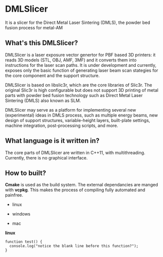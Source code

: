 # DMLSlicer
It is a slicer for the Direct Metal Laser Sintering (DMLS),  the powder bed fusion process for metal-AM

## What's this DMLSlicer?
DMLSlicer  is  a laser exposure vector genertor  for PBF based 3D printers: it reads 3D models (STL, OBJ, AMF, 3MF) and it converts them into instructions for the laser scan paths. It is under development and currently, exposes only the basic function of generating laser beam scan stategies for the core component and the support structure.

DMLSlicer is based on libslic3r, which are the core libraries of Slic3r.  The original Slic3r is  high configurable but does not support 3D printing of metal parts with powder bed fusion technology such as Direct Metal Laser Sintering (DMLS) also known as SLM. 

DMLSlicer may serve as  a platform for implementing several new (experimental) ideas in DMLS process, such as multiple energy beams, new design of support structures, variable-height layers, built-plate  settings, machine integration, post-processing scripts, and more. 

## What language is it written in?
The core parts of DMLSlicer  are written in C++11, with multithreading. Currently, there is no  graphical interface.

## How to built?
**Cmake**  is used as the build system. The external dependancies are manged with  **vcpkg**. This makes the process of compiling fully automated and painfree.

- linux
* windows
+ mac

**linux** <a name="my-custom-anchor-point"></a>
```
function test() {
  console.log("notice the blank line before this function?");
}
```

